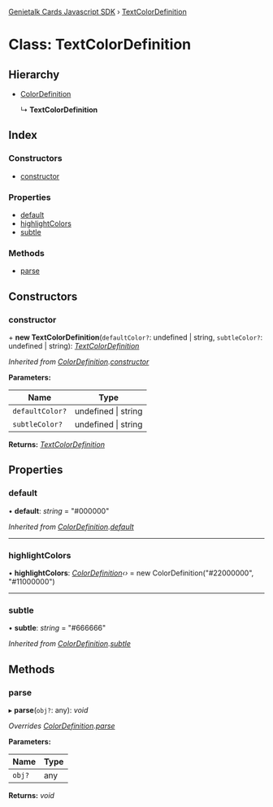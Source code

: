 [Genietalk Cards Javascript SDK](../README.md) › [TextColorDefinition](textcolordefinition.md)

# Class: TextColorDefinition

## Hierarchy

* [ColorDefinition](colordefinition.md)

  ↳ **TextColorDefinition**

## Index

### Constructors

* [constructor](textcolordefinition.md#constructor)

### Properties

* [default](textcolordefinition.md#default)
* [highlightColors](textcolordefinition.md#highlightcolors)
* [subtle](textcolordefinition.md#subtle)

### Methods

* [parse](textcolordefinition.md#parse)

## Constructors

###  constructor

\+ **new TextColorDefinition**(`defaultColor?`: undefined | string, `subtleColor?`: undefined | string): *[TextColorDefinition](textcolordefinition.md)*

*Inherited from [ColorDefinition](colordefinition.md).[constructor](colordefinition.md#constructor)*

**Parameters:**

Name | Type |
------ | ------ |
`defaultColor?` | undefined &#124; string |
`subtleColor?` | undefined &#124; string |

**Returns:** *[TextColorDefinition](textcolordefinition.md)*

## Properties

###  default

• **default**: *string* = "#000000"

*Inherited from [ColorDefinition](colordefinition.md).[default](colordefinition.md#default)*

___

###  highlightColors

• **highlightColors**: *[ColorDefinition](colordefinition.md)‹›* = new ColorDefinition("#22000000", "#11000000")

___

###  subtle

• **subtle**: *string* = "#666666"

*Inherited from [ColorDefinition](colordefinition.md).[subtle](colordefinition.md#subtle)*

## Methods

###  parse

▸ **parse**(`obj?`: any): *void*

*Overrides [ColorDefinition](colordefinition.md).[parse](colordefinition.md#parse)*

**Parameters:**

Name | Type |
------ | ------ |
`obj?` | any |

**Returns:** *void*
